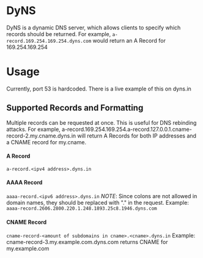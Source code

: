 # DyNS

DyNS is a dynamic DNS server, which allows clients to specify which records should be returned. For example, 
`a-record.169.254.169.254.dyns.com` would return an A Record for 169.254.169.254

# Usage
Currently, port 53 is hardcoded. There is a live example of this on dyns.in

## Supported Records and Formatting
Multiple records can be requested at once. This is useful for DNS rebinding attacks.
For example, a-record.169.254.169.254.a-record.127.0.0.1.cname-record-2.my.cname.dyns.in will return A Records for both IP addresses and a CNAME record for my.cname.

#### A Record
`a-record.<ipv4 address>.dyns.in`
  
#### AAAA Record
`aaaa-record.<ipv6 address>.dyns.in`
*NOTE*: Since colons are not allowed in domain names, they should be replaced with "." in the 
  request. 
  Example: `aaaa-record.2606.2800.220.1.248.1893.25c8.1946.dyns.com`
  
#### CNAME Record
`cname-record-<amount of subdomains in cname>.<cname>.dyns.in`
Example: cname-record-3.my.example.com.dyns.com returns CNAME for my.example.com
  
  
